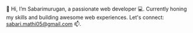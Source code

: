 👋 Hi, I’m Sabarimurugan, a passionate web developer 💻. Currently honing my skills and building awesome web experiences. Let's connect: sabari.mathi05@gmail.com 📫.
